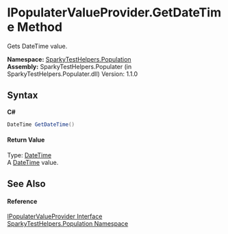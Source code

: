 # IPopulaterValueProvider.GetDateTime Method 
 

Gets DateTime value.

**Namespace:**&nbsp;<a href="N_SparkyTestHelpers_Population.md">SparkyTestHelpers.Population</a><br />**Assembly:**&nbsp;SparkyTestHelpers.Populater (in SparkyTestHelpers.Populater.dll) Version: 1.1.0

## Syntax

**C#**<br />
``` C#
DateTime GetDateTime()
```


#### Return Value
Type: <a href="http://msdn2.microsoft.com/en-us/library/03ybds8y" target="_blank">DateTime</a><br />A <a href="http://msdn2.microsoft.com/en-us/library/03ybds8y" target="_blank">DateTime</a> value.

## See Also


#### Reference
<a href="T_SparkyTestHelpers_Population_IPopulaterValueProvider.md">IPopulaterValueProvider Interface</a><br /><a href="N_SparkyTestHelpers_Population.md">SparkyTestHelpers.Population Namespace</a><br />